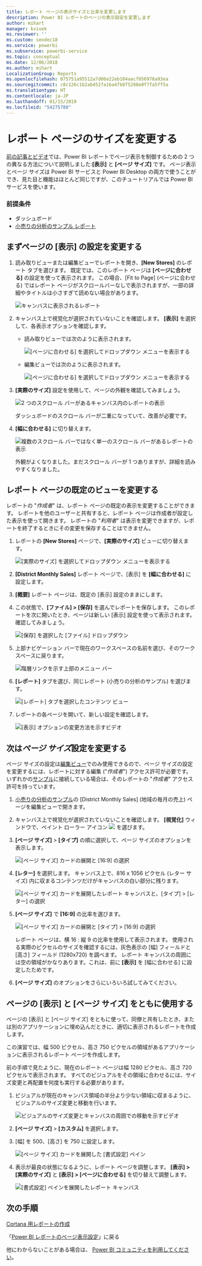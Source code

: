 ```yaml
---
title: レポート ページの表示サイズと比率を変更します
description: Power BI レポートのページの表示設定を変更します
author: mihart
manager: kvivek
ms.reviewer: ''
ms.custom: seodec18
ms.service: powerbi
ms.subservice: powerbi-service
ms.topic: conceptual
ms.date: 12/06/2018
ms.author: mihart
LocalizationGroup: Reports
ms.openlocfilehash: 075751a95512a7d06e22eb104aacf056978a93ea
ms.sourcegitcommit: c8c126c1b2ab4527a16a4fb8f5208e0f7fa5ff5a
ms.translationtype: HT
ms.contentlocale: ja-JP
ms.lasthandoff: 01/15/2019
ms.locfileid: "54275780"
---
```

# <a name="change-the-size-of-a-report-page"></a>レポート ページのサイズを変更する
[前の記事とビデオ](../power-bi-report-display-settings.md)では、Power BI レポートでページ表示を制御するための 2 つの異なる方法について説明しました:**[表示]** と **[ページ サイズ]** です。 ページ表示とページ サイズは Power BI サービスと Power BI Desktop の両方で使うことができ、見た目と機能はほとんど同じですが、このチュートリアルでは Power BI サービスを使います。

### <a name="prerequisites"></a>前提条件
- ダッシュボード   
- [小売りの分析のサンプル レポート](../sample-retail-analysis.md)

## <a name="first-lets-change-the-page-view-setting"></a>まずページの [表示] の設定を変更する

1. 読み取りビューまたは編集ビューでレポートを開き、**[New Stores]** のレポート タブを選びます。 既定では、このレポート ページは **[ページに合わせる]** の設定を使って表示されます。  この場合、\[Fit to Page] \(ページに合わせる) ではレポート ページがスクロールバーなしで表示されますが、一部の詳細やタイトルは小さすぎて読めない場合があります。

   ![キャンバスに表示されるレポート](media/end-user-report-view/pbi_fit_to_page.png)
2. キャンバス上で視覚化が選択されていないことを確認します。 **[表示]** を選択して、各表示オプションを確認します。

   * 読み取りビューでは次のように表示されます。

     ![[ページに合わせる] を選択してドロップダウン メニューを表示する](media/end-user-report-view/power-bi-page-view-menu-new.png)
   * 編集ビューでは次のように表示されます。

     ![[ページに合わせる] を選択してドロップダウン メニューを表示する](media/end-user-report-view/power-bi-view-editing-view.png)

3. **[実際のサイズ]** 設定を使用して、ページの外観を確認してみましょう。

   ![2 つのスクロール バーがあるキャンバス内のレポートの表示](media/end-user-report-view/power-bi-actal-size2.png)

   ダッシュボードのスクロール バーが二重になっていて、改善が必要です。
4. **[幅に合わせる]** に切り替えます。

   ![複数のスクロール バーではなく単一のスクロール バーがあるレポートの表示](media/end-user-report-view/pbi_fit_to_width.png)

   外観がよくなりました。まだスクロール バーが 1 つありますが、詳細を読みやすくなりました。

## <a name="change-the-default-view-for-a-report-page"></a>レポート ページの既定のビューを変更する
レポートの "*作成者*" は、レポート ページの既定の表示を変更することができます。 レポートを他のユーザーと共有すると、レポート ページは作成者が設定した表示を使って開きます。 レポートの "*利用者*" は表示を変更できますが、レポートを終了するときにその変更を保存することはできません。

1. レポートの **[New Stores]** ページで、**[実際のサイズ]** ビューに切り替えます。

   ![[実際のサイズ] を選択してドロップダウン メニューを表示する](media/end-user-report-view/power-bi-actual-size.png)

2. **[District Monthly Sales]** レポート ページで、[表示] を **[幅に合わせる]** に設定します。

3. **[概要]** レポート ページは、既定の [表示] 設定のままにします。

4. この状態で、**[ファイル] > [保存]** を選んでレポートを保存します。 このレポートを次に開いたとき、ページは新しい [表示] 設定を使って表示されます。 確認してみましょう。

   ![[保存] を選択した [ファイル] ドロップダウン](media/end-user-report-view/power-bi-save.png)
3. 上部ナビゲーション バーで現在のワークスペースの名前を選び、そのワークスペースに戻ります。  

   ![階層リンクを示す上部のメニュー バー](media/end-user-report-view/power-bi-my-workspace.png)
4. **[レポート]** タブを選び、同じレポート (小売りの分析のサンプル) を選びます。

    ![[レポート] タブを選択したコンテンツ ビュー](media/end-user-report-view/power-bi-new-report2.png)
5. レポートの各ページを開いて、新しい設定を確認します。

   ![[表示] オプションの変更方法を示すビデオ](media/end-user-report-view/power-bi-page-view.gif)

## <a name="now-lets-explore-the-page-size-setting"></a>次は*ページ サイズ*設定を変更する
ページ サイズの設定は[編集ビュー](../service-interact-with-a-report-in-editing-view.md)でのみ使用できるので、ページ サイズの設定を変更するには、レポートに対する編集 ("*作成者*") アクセス許可が必要です。 いずれかの[サンプル](../sample-datasets.md)に接続している場合は、そのレポートの "*作成者*" アクセス許可を持っています。

1. [小売りの分析のサンプル](../sample-retail-analysis.md)の \[District Monthly Sales] \(地域の毎月の売上) ページを編集ビューで開きます。
2. キャンバス上で視覚化が選択されていないことを確認します。  **[視覚化]** ウィンドウで、ペイント ローラー アイコン ![](media/end-user-report-view/power-bi-paintroller.png) を選びます。
3. **[ページ サイズ]** &gt; **[タイプ]** の順に選択して、ページ サイズのオプションを表示します。

   ![[ページ サイズ] カードの展開と [16:9] の選択](media/end-user-report-view/power-bi-page-size-menu-new.png)
4. **[レター]** を選択します。  キャンバス上で、816 x 1056 ピクセル (レター サイズ) 内に収まるコンテンツだけがキャンバスの白い部分に残ります。

   ![[ページ サイズ] カードを展開したレポート キャンバスと、[タイプ] > [レター] の選択](media/end-user-report-view/power-bi-letter-new.png)
5. **[ページ サイズ]** で **[16:9]** の比率を選びます。

   ![[ページ サイズ] カードの展開と [タイプ] > [16:9] の選択](media/end-user-report-view/power-bi-16-to-9-new.png)

   レポート ページは、横 16 : 縦 9 の比率を使用して表示されます。 使用される実際のピクセルのサイズを確認するには、灰色表示の [幅] フィールドと [高さ] フィールド (1280x720) を調べます。 レポート キャンバスの周囲には空の領域がかなりあります。これは、前に **[表示]** を [幅に合わせる] に設定したためです。
7. **[ページ サイズ]** のオプションをさらにいろいろ試してみてください。

## <a name="use-page-view-and-page-size-together"></a>ページの [表示] と [ページ サイズ] をともに使用する
ページの [表示] と [ページ サイズ] をともに使って、同僚と共有したとき、または別のアプリケーションに埋め込んだときに、適切に表示されるレポートを作成します。

この演習では、幅 500 ピクセル、高さ 750 ピクセルの領域があるアプリケーションに表示されるレポート ページを作成します。

前の手順で見たように、現在のレポート ページは幅 1280 ピクセル、高さ 720 ピクセルで表示されます。 すべてのビジュアルをその領域に合わせるには、サイズ変更と再配置を何度も実行する必要があります。

1. ビジュアルが現在のキャンバス領域の半分より少ない領域に収まるように、ビジュアルのサイズ変更と移動を行います。

    ![ビジュアルのサイズ変更とキャンバスの周囲での移動を示すビデオ](media/end-user-report-view/power-bi-custom-view.gif)
2. **[ページ サイズ]** &gt; **[カスタム]** を選択します。
3. [幅] を 500、[高さ] を 750 に設定します。

    ![[ページ サイズ] カードを展開した [書式設定] ペイン](media/end-user-report-view/power-bi-custom-new.png)
4. 表示が最良の状態になるように、レポート ページを調整します。 **[表示] > [実際のサイズ]** と **[表示] > [ページに合わせる]** を切り替えて調整します。

    ![[書式設定] ペインを展開したレポート キャンバス](media/end-user-report-view/power-bi-final-new.png)

## <a name="next-steps"></a>次の手順
[Cortana 用レポートの作成](../service-cortana-answer-cards.md)

「[Power BI レポートのページ表示設定](../power-bi-report-display-settings.md)」に戻る

他にわからないことがある場合は、 [Power BI コミュニティを利用してください](http://community.powerbi.com/)。
